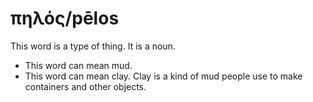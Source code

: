 # πηλός/pēlos
This word is a type of thing. It is a noun.
* This word can mean mud.
* This word can mean clay. Clay is a kind of mud people use to make containers and other objects.
